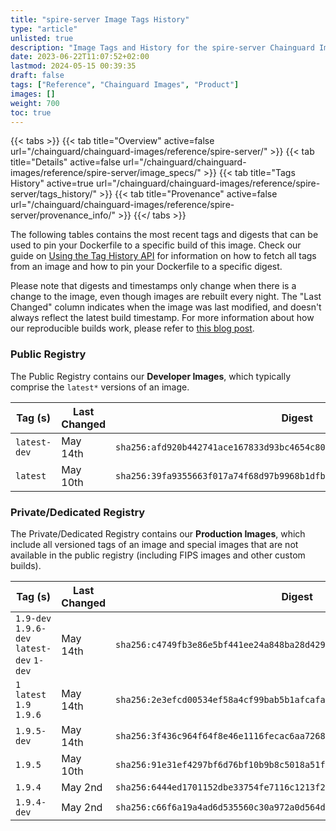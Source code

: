```yaml
---
title: "spire-server Image Tags History"
type: "article"
unlisted: true
description: "Image Tags and History for the spire-server Chainguard Image"
date: 2023-06-22T11:07:52+02:00
lastmod: 2024-05-15 00:39:35
draft: false
tags: ["Reference", "Chainguard Images", "Product"]
images: []
weight: 700
toc: true
---
```


{{< tabs >}}
{{< tab title="Overview" active=false url="/chainguard/chainguard-images/reference/spire-server/" >}}
{{< tab title="Details" active=false url="/chainguard/chainguard-images/reference/spire-server/image_specs/" >}}
{{< tab title="Tags History" active=true url="/chainguard/chainguard-images/reference/spire-server/tags_history/" >}}
{{< tab title="Provenance" active=false url="/chainguard/chainguard-images/reference/spire-server/provenance_info/" >}}
{{</ tabs >}}

The following tables contains the most recent tags and digests that can be used to pin your Dockerfile to a specific build of this image. Check our guide on [Using the Tag History API](/chainguard/chainguard-images/using-the-tag-history-api/) for information on how to fetch all tags from an image and how to pin your Dockerfile to a specific digest.

Please note that digests and timestamps only change when there is a change to the image, even though images are rebuilt every night. The "Last Changed" column indicates when the image was last modified, and doesn't always reflect the latest build timestamp. For more information about how our reproducible builds work, please refer to [this blog post](https://www.chainguard.dev/unchained/reproducing-chainguards-reproducible-image-builds).

### Public Registry
The Public Registry contains our **Developer Images**, which typically comprise the `latest*` versions of an image.

| Tag (s)       | Last Changed | Digest                                                                    |
|---------------|--------------|---------------------------------------------------------------------------|
|  `latest-dev` | May 14th     | `sha256:afd920b442741ace167833d93bc4654c80ef55b4b97bfe1c593febd73e9261da` |
|  `latest`     | May 10th     | `sha256:39fa9355663f017a74f68d97b9968b1dfbfdf4bfa2b1dea4b6cea4c6cdb7408c` |


### Private/Dedicated Registry
The Private/Dedicated Registry contains our **Production Images**, which include all versioned tags of an image and special images that are not available in the public registry (including FIPS images and other custom builds).

| Tag (s)                                     | Last Changed | Digest                                                                    |
|---------------------------------------------|--------------|---------------------------------------------------------------------------|
|  `1.9-dev` `1.9.6-dev` `latest-dev` `1-dev` | May 14th     | `sha256:c4749fb3e86e5bf441ee24a848ba28d429d0f9a1dc786aa0a5f32d8d613ae3ef` |
|  `1` `latest` `1.9` `1.9.6`                 | May 14th     | `sha256:2e3efcd00534ef58a4cf99bab5b1afcafab6bf83f4c75e6fe614cd89098fb009` |
|  `1.9.5-dev`                                | May 14th     | `sha256:3f436c964f64f8e46e1116fecac6aa7268e22b3c5eecb84d4020f157c33cbea2` |
|  `1.9.5`                                    | May 10th     | `sha256:91e31ef4297bf6d76bf10b9b8c5018a51f0faf2fe83dc351a6ad43d1b1da5cb0` |
|  `1.9.4`                                    | May 2nd      | `sha256:6444ed1701152dbe33754fe7116c1213f20b673fc50095f32e5a04491c515eaf` |
|  `1.9.4-dev`                                | May 2nd      | `sha256:c66f6a19a4ad6d535560c30a972a0d564d0fff34ff2ca2742383534753d1c80c` |

